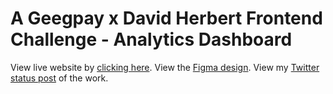 # A Geegpay x David Herbert Frontend Challenge - Analytics Dashboard
View live website by [clicking here](https://allwell-geegpay-frontend-analytics-dashboard-challenge.vercel.app/).
View the [Figma design](https://www.figma.com/file/bOeS3w5LXdl3kmI6MJma5J/Analytics-Dashboard-(Copy)?type=design&node-id=1609%3A1012&mode=design&t=z0PIQBiNXK3x2Qhh-1).
View my [Twitter status post](https://x.com/allwelldotdev/status/1751294588818538961?s=20) of the work.